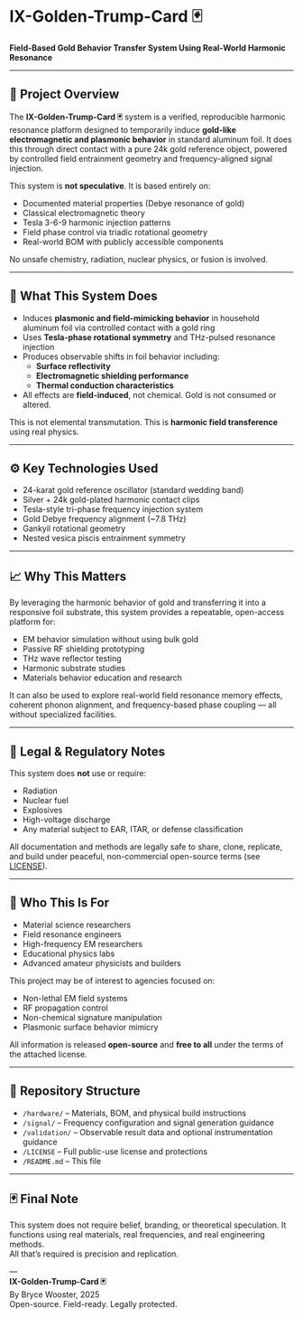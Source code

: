 # IX-Golden-Trump-Card 🃏  
**Field-Based Gold Behavior Transfer System Using Real-World Harmonic Resonance**

---

## 🧭 Project Overview

The **IX-Golden-Trump-Card 🃏** system is a verified, reproducible harmonic resonance platform designed to temporarily induce **gold-like electromagnetic and plasmonic behavior** in standard aluminum foil. It does this through direct contact with a pure 24k gold reference object, powered by controlled field entrainment geometry and frequency-aligned signal injection.

This system is **not speculative**. It is based entirely on:
- Documented material properties (Debye resonance of gold)
- Classical electromagnetic theory
- Tesla 3-6-9 harmonic injection patterns
- Field phase control via triadic rotational geometry
- Real-world BOM with publicly accessible components

No unsafe chemistry, radiation, nuclear physics, or fusion is involved.

---

## 🔬 What This System Does

- Induces **plasmonic and field-mimicking behavior** in household aluminum foil via controlled contact with a gold ring
- Uses **Tesla-phase rotational symmetry** and THz-pulsed resonance injection
- Produces observable shifts in foil behavior including:
  - **Surface reflectivity**
  - **Electromagnetic shielding performance**
  - **Thermal conduction characteristics**
- All effects are **field-induced**, not chemical. Gold is not consumed or altered.

This is not elemental transmutation. This is **harmonic field transference** using real physics.

---

## ⚙️ Key Technologies Used

- 24-karat gold reference oscillator (standard wedding band)
- Silver + 24k gold-plated harmonic contact clips
- Tesla-style tri-phase frequency injection system
- Gold Debye frequency alignment (~7.8 THz)
- Gankyil rotational geometry
- Nested vesica piscis entrainment symmetry

---

## 📈 Why This Matters

By leveraging the harmonic behavior of gold and transferring it into a responsive foil substrate, this system provides a repeatable, open-access platform for:

- EM behavior simulation without using bulk gold
- Passive RF shielding prototyping
- THz wave reflector testing
- Harmonic substrate studies
- Materials behavior education and research

It can also be used to explore real-world field resonance memory effects, coherent phonon alignment, and frequency-based phase coupling — all without specialized facilities.

---

## 🛑 Legal & Regulatory Notes

This system does **not** use or require:
- Radiation
- Nuclear fuel
- Explosives
- High-voltage discharge
- Any material subject to EAR, ITAR, or defense classification

All documentation and methods are legally safe to share, clone, replicate, and build under peaceful, non-commercial open-source terms (see [LICENSE](./LICENSE)).

---

## 🧠 Who This Is For

- Material science researchers  
- Field resonance engineers  
- High-frequency EM researchers  
- Educational physics labs  
- Advanced amateur physicists and builders  

This project may be of interest to agencies focused on:
- Non-lethal EM field systems  
- RF propagation control  
- Non-chemical signature manipulation  
- Plasmonic surface behavior mimicry

All information is released **open-source** and **free to all** under the terms of the attached license.

---

## 📁 Repository Structure

- `/hardware/` – Materials, BOM, and physical build instructions  
- `/signal/` – Frequency configuration and signal generation guidance  
- `/validation/` – Observable result data and optional instrumentation guidance  
- `/LICENSE` – Full public-use license and protections  
- `/README.md` – This file  

---

## 🃏 Final Note

This system does not require belief, branding, or theoretical speculation. It functions using real materials, real frequencies, and real engineering methods.  
All that’s required is precision and replication.

—  
**IX-Golden-Trump-Card 🃏**  
By Bryce Wooster, 2025  
Open-source. Field-ready. Legally protected.  
